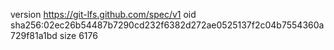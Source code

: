 version https://git-lfs.github.com/spec/v1
oid sha256:02ec26b54487b7290cd232f6382d272ae0525137f2c04b7554360a729f81a1bd
size 6176
